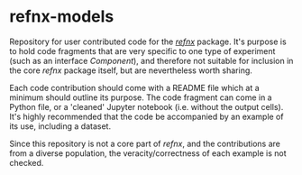 # refnx-models
Repository for user contributed code for the
[*refnx*](https://github.com/refnx/refnx) package. It's purpose is to hold code
fragments that are very specific to one type of experiment (such as an
interface *Component*), and therefore not suitable for inclusion in the core
*refnx* package itself, but are nevertheless worth sharing.

Each code contribution should come with a README file which at a minimum should
outline its purpose. The code fragment can come in a Python file, or a
'cleaned' Jupyter notebook (i.e. without the output cells). It's highly
recommended that the code be accompanied by an example of its use, including a
dataset.

Since this repository is not a core part of *refnx*, and the contributions are
from a diverse population, the veracity/correctness of each example is not
checked.